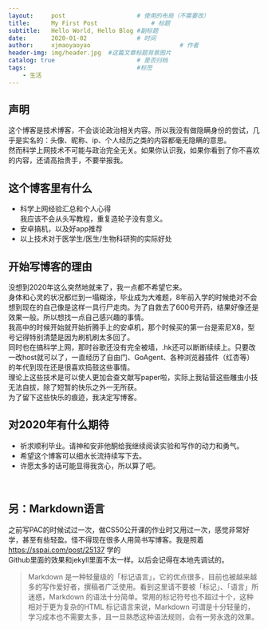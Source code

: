 ```yaml
---
layout:     post   				    # 使用的布局（不需要改）
title:      My First Post 				# 标题 
subtitle:   Hello World, Hello Blog #副标题
date:       2020-01-02 				# 时间
author:     xjmaoyaoyao 						# 作者
header-img: img/header.jpg 	#这篇文章标题背景图片
catalog: true 						# 是否归档
tags:								#标签
    - 生活
---
```

## 声明
这个博客是技术博客，不会谈论政治相关内容。所以我没有做隐瞒身份的尝试，几乎是实名的：头像、昵称、ip、个人经历之类的内容都毫无隐瞒的意思。<br>
然而科学上网技术不可能与政治完全无关。如果你认识我，如果你看到了你不喜欢的内容，还请高抬贵手，不要举报我。<br>

## 这个博客里有什么
* 科学上网经验汇总和个人心得<br>
我应该不会从头写教程，重复造轮子没有意义。<br>
* 安卓搞机，以及好app推荐<br>
* 以上技术对于医学生/医生/生物科研狗的实际好处<br>


## 开始写博客的理由
没想到2020年这么突然地就来了，我一点都不希望它来。<br>
身体和心灵的状况都烂到一塌糊涂，毕业成为大难题，8年前入学的时候绝对不会想到现在的自己像是这样一具行尸走肉。为了自救去了600号开药，结果好像还是效果一般。所以想找一点自己感兴趣的事情。<br>
我高中的时候开始就开始折腾手上的安卓机，那个时候买的第一台是索尼X8，型号记得特别清楚是因为刷机刷太多回了。<br>
同时也在搞科学上网，那时谷歌还没有完全被墙，.hk还可以断断续续上。只要改一改host就可以了，一直经历了自由门、GoAgent、各种浏览器插件（红杏等）的年代到现在还是很喜欢捣鼓这些事情。<br>
理论上这些技术是可以使人更加会查文献写paper啦，实际上我钻营这些雕虫小技无法自拔，除了短暂的快乐之外一无所获。<br>
为了留下这些快乐的痕迹，我决定写博客。<br>


## 对2020年有什么期待
* 祈求顺利毕业。请神和安非他酮给我继续阅读实验和写作的动力和勇气。
* 希望这个博客可以细水长流持续写下去。
* 许愿太多的话可能显得我贪心，所以算了吧。
<br>


## 另：Markdown语言
之前写PAC的时候试过一次，做CS50公开课的作业时又用过一次，感觉非常好学，甚至有些轻盈。怪不得现在很多人用简书写博客。我是照着<https://sspai.com/post/25137> 学的<br>
Github里面的效果和jekyll里面不太一样。以后会记得在本地先调试的。<br>

>Markdown 是一种轻量级的「标记语言」，它的优点很多，目前也被越来越多的写作爱好者，撰稿者广泛使用。看到这里请不要被「标记」、「语言」所迷惑，Markdown 的语法十分简单。常用的标记符号也不超过十个，这种相对于更为复杂的HTML 标记语言来说，Markdown 可谓是十分轻量的，学习成本也不需要太多，且一旦熟悉这种语法规则，会有一劳永逸的效果。<br>
